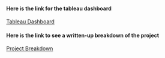 #### Here is the link for the tableau dashboard

[Tableau Dashboard](https://public.tableau.com/views/COVIDDataExploratoryProject/Dashboard1?:language=en-US&:display_count=n&:origin=viz_share_link)

#### Here is the link to see a written-up breakdown of the project

[Project Breakdown](https://ashleyhonda.wixsite.com/portfolio2/post/covid-data-exploratory-project)

